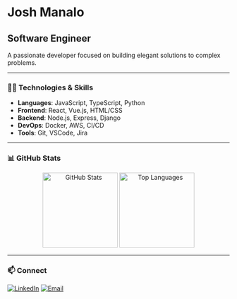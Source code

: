 # Josh Manalo

## Software Engineer

A passionate developer focused on building elegant solutions to complex problems.

---

### 👨‍💻 Technologies & Skills

- **Languages**: JavaScript, TypeScript, Python
- **Frontend**: React, Vue.js, HTML/CSS
- **Backend**: Node.js, Express, Django
- **DevOps**: Docker, AWS, CI/CD
- **Tools**: Git, VSCode, Jira

---

### 📊 GitHub Stats

<p align="center">
  <img src="https://github-readme-stats.vercel.app/api?username=whiplashx&show_icons=true&theme=tokyonight&hide_border=true&count_private=true" alt="GitHub Stats" height="170" />
  <img src="https://github-readme-stats.vercel.app/api/top-langs/?username=whiplashx&layout=compact&theme=tokyonight&hide_border=true" alt="Top Languages" height="170" />
</p>

---

### 📫 Connect

<p align="left">
  <a href="https://www.linkedin.com/in/josh-manalo-5b8743327/" target="_blank"><img src="https://img.shields.io/badge/LinkedIn-0077B5?style=for-the-badge&logo=linkedin&logoColor=white" alt="LinkedIn" /></a>
  <a href="mailto:lwhip91@gmail.com"><img src="https://img.shields.io/badge/Email-D14836?style=for-the-badge&logo=gmail&logoColor=white" alt="Email" /></a>
</p>

